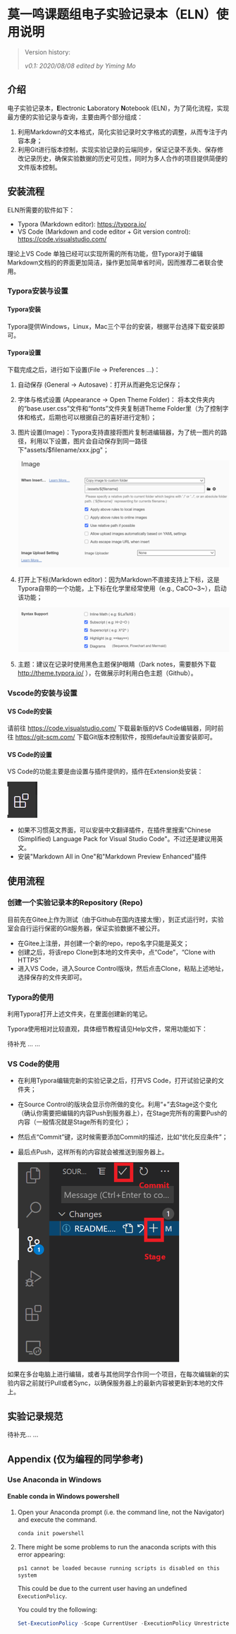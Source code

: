 # 莫一鸣课题组电子实验记录本（ELN）使用说明

> Version history:
>
> *v0.1: 2020/08/08 edited by Yiming Mo*

## 介绍

电子实验记录本，**E**lectronic **L**aboratory **N**otebook (ELN)，为了简化流程，实现最方便的实验记录与查询，主要由两个部分组成：

1. 利用Markdown的文本格式，简化实验记录时文字格式的调整，从而专注于内容本身；
2. 利用Git进行版本控制，实现实验记录的云端同步，保证记录不丢失、保存修改记录历史，确保实验数据的历史可见性，同时为多人合作的项目提供简便的文件版本控制。

## 安装流程

ELN所需要的软件如下：

- Typora (Markdown editor): https://typora.io/
- VS Code (Markdown and code editor + Git version control): https://code.visualstudio.com/

理论上VS Code 单独已经可以实现所需的所有功能，但Typora对于编辑Markdown文档的的界面更加简洁，操作更加简单省时间，因而推荐二者联合使用。

### Typora安装与设置

#### Typora安装

Typora提供Windows，Linux，Mac三个平台的安装，根据平台选择下载安装即可。

#### Typora设置

下载完成之后，进行如下设置(File &rarr; Preferences ...)：

1. 自动保存 (General &rarr; Autosave)：打开从而避免忘记保存；

2. 字体与格式设置 (Appearance &rarr; Open Theme Folder)： 将本文件夹内的“base.user.css”文件和“fonts”文件夹复制进Theme Folder里（为了控制字体和格式，后期也可以根据自己的喜好进行定制）；

3. 图片设置(Image)：Typora支持直接将图片复制进编辑器，为了统一图片的路径，利用以下设置，图片会自动保存到同一路径下"assets/$filename/xxx.jpg"；

   <img src="assets/readme/image-20200808132455831.png" alt="image-20200808132455831" style="zoom:60%;" />

4. 打开上下标(Markdown editor)：因为Markdown不直接支持上下标，这是Typora自带的一个功能，上下标在化学里经常使用（e.g., CaCO~3~），启动该功能；

   <img src="assets/readme/image-20200808132932111.png" alt="image-20200808132932111" style="zoom:60%;" />

5. 主题：建议在记录时使用黑色主题保护眼睛（Dark notes，需要额外下载 http://theme.typora.io/ ），在做展示时利用白色主题（Github）。



### Vscode的安装与设置

#### VS Code的安装

请前往 https://code.visualstudio.com/ 下载最新版的VS Code编辑器，同时前往 https://git-scm.com/ 下载Git版本控制软件，按照default设置安装即可。

#### VS Code的设置

VS Code的功能主要是由设置与插件提供的，插件在Extension处安装：

<img src="assets/readme/image-20200814090448486.png" alt="image-20200814090448486" style="zoom:67%;" />

- 如果不习惯英文界面，可以安装中文翻译插件，在插件里搜索"Chinese (Simplified) Language Pack for Visual Studio Code"。不过还是建议用英文。
- 安装"Markdown All in One"和"Markdown Preview Enhanced"插件

## 使用流程

### 创建一个实验记录本的Repository (Repo)

目前先在Gitee上作为测试（由于Github在国内连接太慢），到正式运行时，实验室会自行运行保密的Git服务器，保证实验数据不被公开。

- 在Gitee上注册，并创建一个新的repo，repo名字只能是英文；
- 创建之后，将该repo Clone到本地的文件夹中，点“Code”，“Clone with HTTPS”
- 进入VS Code，进入Source Control版块，然后点击Clone，粘贴上述地址，选择保存的文件夹即可。

### Typora的使用

利用Typora打开上述文件夹，在里面创建新的笔记。

Typora使用相对比较直观，具体细节教程请见Help文件，常用功能如下：

待补充 ... ...

### VS Code的使用

- 在利用Typora编辑完新的实验记录之后，打开VS Code，打开试验记录的文件夹；
- 在Source Control的版块会显示你所做的变化。利用“+”去Stage这个变化（确认你需要把编辑的内容Push到服务器上），在Stage完所有的需要Push的内容（一般情况就是Stage所有的变化）；
- 然后点“Commit”键，这时候需要添加Commit的描述，比如“优化反应条件”；

- 最后点Push，这样所有的内容就会被推送到服务器上。

  <img src="assets/readme/tempsnip.png" alt="tempsnip" style="zoom:75%;" />

如果在多台电脑上进行编辑，或者与其他同学合作同一个项目，在每次编辑新的实验内容之前就行Pull或者Sync，以确保服务器上的最新内容被更新到本地的文件上。

## 实验记录规范

待补充... ...

## Appendix (仅为编程的同学参考)

### Use Anaconda in Windows

#### Enable conda in Windows powershell

1. Open your Anaconda prompt (i.e. the command line, not the Navigator) and execute the command.

   ```powershell
   conda init powershell
   ```

2. There might be some problems to run the anaconda scripts with this error appearing: 

   ```
   ps1 cannot be loaded because running scripts is disabled on this system
   ```

   This could be due to the current user having an undefined `ExecutionPolicy`.

   You could try the following:

    ```powershell
    Set-ExecutionPolicy -Scope CurrentUser -ExecutionPolicy Unrestricted
    ```